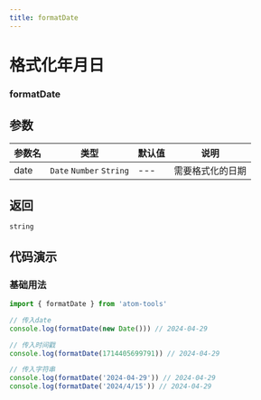 ```yaml
---
title: formatDate
---
```


# 格式化年月日

### formatDate


## 参数

| 参数名 | 类型 | 默认值 | 说明 |
| --- | --- | --- | --- |
| date | `Date`  `Number` `String` | --- | 需要格式化的日期 |

## 返回

`string` 

## 代码演示

### 基础用法

```js
import { formatDate } from 'atom-tools'

// 传入date
console.log(formatDate(new Date())) // 2024-04-29

// 传入时间戳
console.log(formatDate(1714405699791)) // 2024-04-29

// 传入字符串
console.log(formatDate('2024-04-29')) // 2024-04-29
console.log(formatDate('2024/4/15')) // 2024-04-29
```
